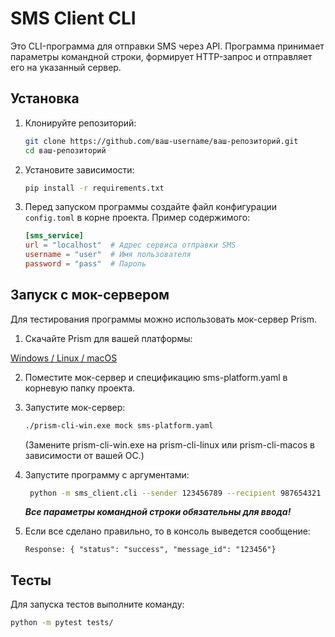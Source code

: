 # SMS Client CLI

Это CLI-программа для отправки SMS через API. Программа принимает параметры командной строки,
формирует HTTP-запрос и отправляет его на указанный сервер.

## Установка

1. Клонируйте репозиторий:

    ```bash
    git clone https://github.com/ваш-username/ваш-репозиторий.git
    cd ваш-репозиторий
    ```
2. Установите зависимости:
   ```bash
   pip install -r requirements.txt
3. Перед запуском программы создайте файл конфигурации `config.toml` в корне проекта. Пример содержимого:
   ```toml
   [sms_service]
   url = "localhost"  # Адрес сервиса отправки SMS
   username = "user"  # Имя пользователя
   password = "pass"  # Пароль
   ```
   
## Запуск с мок-сервером

Для тестирования программы можно использовать мок-сервер Prism.

1. Скачайте Prism для вашей платформы:

[Windows / Linux / macOS](https://github.com/stoplightio/prism/releases)

2. Поместите мок-сервер и спецификацию sms-platform.yaml в корневую папку проекта.

3. Запустите мок-сервер:
   ```bash
   ./prism-cli-win.exe mock sms-platform.yaml
   ```

   (Замените prism-cli-win.exe на prism-cli-linux или prism-cli-macos в зависимости от вашей ОС.)


4. Запустите программу с аргументами:

   ```bash
    python -m sms_client.cli --sender 123456789 --recipient 987654321 --message "Hello, World!"
   ```
   **_Все параметры командной строки обязательны для ввода!_**


5. Если все сделано правильно, то в консоль выведется сообщение:

   ```
   Response: { "status": "success", "message_id": "123456"}
   ```
   
## Тесты

Для запуска тестов выполните команду:

   ```bash
   python -m pytest tests/
   ```